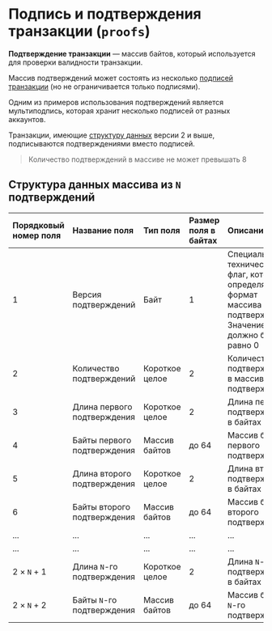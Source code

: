 # Подпись и подтверждения транзакции (`proofs`)

**Подтверждение транзакции** — массив байтов, который используется для проверки валидности транзакции.

Массив подтверждений может состоять из несколько [подписей транзакции](/ru/blockchain/transaction/transaction-signature) (но не ограничивается только подписями).

Одним из примеров использования подтверждений является мультиподпись, которая хранит несколько подписей от разных аккаунтов.

Транзакции, имеющие [структуру данных](/ru/blockchain/binary-format/transaction-binary-format/) версии 2 и выше, подписываются подтверждениями вместо подписей.

> Количество подтверждений в массиве не может превышать 8

## Структура данных массива из `N` подтверждений

| Порядковый номер поля | Название поля | Тип поля | Размер поля в байтах | Описание поля |
| :--- | :--- | :--- | :--- | :--- |
| 1 | Версия подтверждений | Байт | 1 | Специальный технический флаг, который определяет формат массива подтверждений. <br>Значение должно быть равно 0 |
| 2 | Количество подтверждений | Короткое целое | 2 | Количество `N` подтверждений в массиве подтверждений |
| 3 | Длина первого подтверждения | Короткое целое | 2 | Длина первого подтверждения в байтах |
| 4 | Байты первого подтверждения | Массив байтов | до 64 | Массив байтов первого подтверждения |
| 5 | Длина второго подтверждения | Короткое целое | 2 | Длина второго подтверждения в байтах |
| 6 | Байты второго подтверждения | Массив байтов | до 64 | Массив байтов второго подтверждения |
| ... | ... | ... | ... | ... |
| ... | ... | ... | ... | ... |
| 2 × `N` + 1 | Длина `N`-го подтверждения | Короткое целое | 2 | Длина `N`-го подтверждения в байтах |
| 2 × `N` + 2 | Байты `N`-го подтверждения | Массив байтов | до 64 | Массив байтов `N`-го подтверждения |
